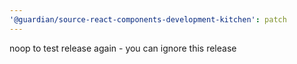 ```yaml
---
'@guardian/source-react-components-development-kitchen': patch
---
```


noop to test release again - you can ignore this release
